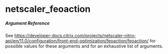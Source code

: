 # netscaler_feoaction

##### Argument Reference

See https://developer-docs.citrix.com/projects/netscaler-nitro-api/en/11.0/configuration/front-end-optimization/feoaction/feoaction/ for possible values for these arguments and for an exhaustive list of arguments.



